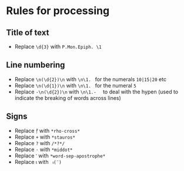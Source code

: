# Rules for processing

## Title of text
- Replace `\d{3}` with `P.Mon.Epiph. \1`

## Line numbering
- Replace `\n(\d{2})\n` with `\n\1. ` for the numerals `10|15|20` etc
- Replace `\n(\d{1})\n` with `\n\1. ` for the numeral `5`
- Replace `-\n(\d{2})\n` with `\n\1.-  ` to deal with the hypen (used to indicate the breaking of words across lines)

## Signs
- Replace `⳨` with `*rho-cross*`
- Replace `+` with `*stauros*`
- Replace `?` with `/*?*/`
- Replace `·` with `*middot*`
- Replace `⳿` with `*word-sep-apostrophe*`
- Replace `ⲓ̈` with ` ⲓ(¨)`
